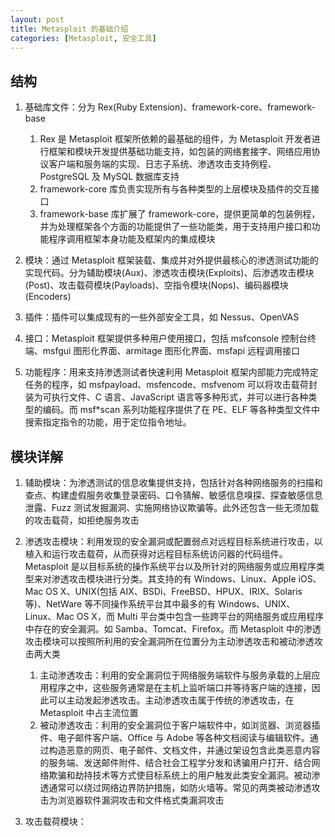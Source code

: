 ```yaml
---
layout: post
title: Metasploit 的基础介绍
categories: [Metasploit, 安全工具]
---
```


## 结构

1. 基础库文件：分为 Rex(Ruby Extension)、framework-core、framework-base

   1. Rex 是 Metasploit 框架所依赖的最基础的组件，为 Metasploit 开发者进行框架和模块开发提供基础功能支持，如包装的网络套接字、网络应用协议客户端和服务端的实现、日志子系统、渗透攻击支持例程、PostgreSQL 及 MySQL 数据库支持
   2. framework-core 库负责实现所有与各种类型的上层模块及插件的交互接口
   3. framework-base 库扩展了 framework-core，提供更简单的包装例程，并为处理框架各个方面的功能提供了一些功能类，用于支持用户接口和功能程序调用框架本身功能及框架内的集成模块

2. 模块：通过 Metasploit 框架装载、集成并对外提供最核心的渗透测试功能的实现代码。分为辅助模块(Aux)、渗透攻击模块(Exploits)、后渗透攻击模块(Post)、攻击载荷模块(Payloads)、空指令模块(Nops)、编码器模块(Encoders)

3. 插件：插件可以集成现有的一些外部安全工具，如 Nessus、OpenVAS

4. 接口：Metasploit 框架提供多种用户使用接口，包括 msfconsole 控制台终端、msfgui 图形化界面、armitage 图形化界面、msfapi 远程调用接口

5. 功能程序：用来支持渗透测试者快速利用 Metasploit 框架内部能力完成特定任务的程序，如 msfpayload、msfencode、msfvenom 可以将攻击载荷封装为可执行文件、C 语言、JavaScript 语言等多种形式，并可以进行各种类型的编码。而 msf\*scan 系列功能程序提供了在 PE、ELF 等各种类型文件中搜索指定指令的功能，用于定位指令地址。

## 模块详解

1. 辅助模块：为渗透测试的信息收集提供支持，包括针对各种网络服务的扫描和查点、构建虚假服务收集登录密码、口令猜解、敏感信息嗅探、探查敏感信息泄露、Fuzz 测试发掘漏洞、实施网络协议欺骗等。此外还包含一些无须加载的攻击载荷，如拒绝服务攻击

2. 渗透攻击模块：利用发现的安全漏洞或配置弱点对远程目标系统进行攻击，以植入和运行攻击载荷，从而获得对远程目标系统访问器的代码组件。Metasploit 是以目标系统的操作系统平台以及所针对的网络服务或应用程序类型来对渗透攻击模块进行分类。其支持的有 Windows、Linux、Apple iOS、Mac OS X、UNIX(包括 AIX、BSDi、FreeBSD、HPUX、IRIX、Solaris 等)、NetWare 等不同操作系统平台其中最多的有 Windows、UNIX、Linux、Mac OS X，而 Multi 平台类中包含一些跨平台的网络服务或应用程序中存在的安全漏洞。如 Samba、Tomcat、Firefox。而 Metasploit 中的渗透攻击模块可以按照所利用的安全漏洞所在位置分为主动渗透攻击和被动渗透攻击两大类

   1. 主动渗透攻击：利用的安全漏洞位于网络服务端软件与服务承载的上层应用程序之中，这些服务通常是在主机上监听端口并等待客户端的连接，因此可以主动发起渗透攻击。主动渗透攻击属于传统的渗透攻击，在 Metasploit 中占主流位置
   2. 被动渗透攻击：利用的安全漏洞位于客户端软件中，如浏览器、浏览器插件、电子邮件客户端、Office 与 Adobe 等各种文档阅读与编辑软件。通过构造恶意的网页、电子邮件、文档文件，并通过架设包含此类恶意内容的服务端、发送邮件附件、结合社会工程学分发和诱骗用户打开、结合网络欺骗和劫持技术等方式使目标系统上的用户触发此类安全漏洞。被动渗透通常可以绕过网络边界防护措施，如防火墙等。常见的两类被动渗透攻击为浏览器软件漏洞攻击和文件格式类漏洞攻击

3. 攻击载荷模块：

